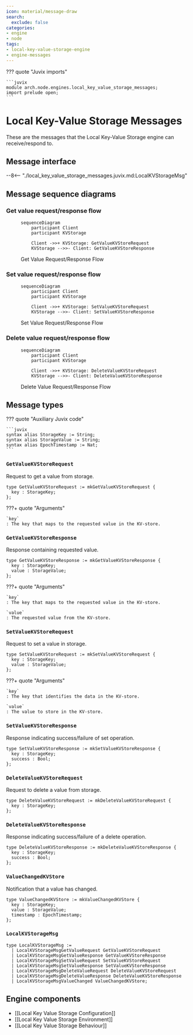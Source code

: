 ```yaml
---
icon: material/message-draw
search:
  exclude: false
categories:
- engine
- node
tags:
- local-key-value-storage-engine
- engine-messages
---
```


??? quote "Juvix imports"

    ```juvix
    module arch.node.engines.local_key_value_storage_messages;
    import prelude open;
    ```

# Local Key-Value Storage Messages

These are the messages that the Local Key-Value Storage engine can receive/respond to.

## Message interface

--8<-- "./local_key_value_storage_messages.juvix.md:LocalKVStorageMsg"

## Message sequence diagrams

### Get value request/response flow

<!-- --8<-- [start:message-sequence-diagram-get] -->
<figure markdown>

```mermaid
sequenceDiagram
    participant Client
    participant KVStorage

    Client ->>+ KVStorage: GetValueKVStoreRequest
    KVStorage -->>- Client: GetValueKVStoreResponse
```

<figcaption markdown="span">
Get Value Request/Response Flow
</figcaption>
</figure>
<!-- --8<-- [end:message-sequence-diagram-get] -->

### Set value request/response flow

<!-- --8<-- [start:message-sequence-diagram-set] -->
<figure markdown>

```mermaid
sequenceDiagram
    participant Client
    participant KVStorage

    Client ->>+ KVStorage: SetValueKVStoreRequest
    KVStorage -->>- Client: SetValueKVStoreResponse
```

<figcaption markdown="span">
Set Value Request/Response Flow
</figcaption>
</figure>
<!-- --8<-- [end:message-sequence-diagram-set] -->

### Delete value request/response flow

<!-- --8<-- [start:message-sequence-diagram-delete] -->
<figure markdown>

```mermaid
sequenceDiagram
    participant Client
    participant KVStorage

    Client ->>+ KVStorage: DeleteValueKVStoreRequest
    KVStorage -->>- Client: DeleteValueKVStoreResponse
```

<figcaption markdown="span">
Delete Value Request/Response Flow
</figcaption>
</figure>
<!-- --8<-- [end:message-sequence-diagram-delete] -->

## Message types

??? quote "Auxiliary Juvix code"

    ```juvix
    syntax alias StorageKey := String;
    syntax alias StorageValue := String;
    syntax alias EpochTimestamp := Nat;
    ```

### `GetValueKVStoreRequest`

Request to get a value from storage.

<!-- --8<-- [start:GetValueKVStoreRequest] -->
```juvix
type GetValueKVStoreRequest := mkGetValueKVStoreRequest {
  key : StorageKey;
};
```
<!-- --8<-- [end:GetValueKVStoreRequest] -->

???+ quote "Arguments"

    `key`
    : The key that maps to the requested value in the KV-store.

### `GetValueKVStoreResponse`

Response containing requested value.

<!-- --8<-- [start:GetValueKVStoreResponse] -->
```juvix
type GetValueKVStoreResponse := mkGetValueKVStoreResponse {
  key : StorageKey;
  value : StorageValue;
};
```
<!-- --8<-- [end:GetValueKVStoreResponse] -->

???+ quote "Arguments"

    `key`
    : The key that maps to the requested value in the KV-store.

    `value`
    : The requested value from the KV-store.

### `SetValueKVStoreRequest`

Request to set a value in storage.

<!-- --8<-- [start:SetValueKVStoreRequest] -->
```juvix
type SetValueKVStoreRequest := mkSetValueKVStoreRequest {
  key : StorageKey;
  value : StorageValue;
};
```
<!-- --8<-- [end:SetValueKVStoreRequest] -->

???+ quote "Arguments"

    `key`
    : The key that identifies the data in the KV-store.

    `value`
    : The value to store in the KV-store.

### `SetValueKVStoreResponse`

Response indicating success/failure of set operation.

<!-- --8<-- [start:SetValueKVStoreResponse] -->
```juvix
type SetValueKVStoreResponse := mkSetValueKVStoreResponse {
  key : StorageKey;
  success : Bool;
};
```
<!-- --8<-- [end:SetValueKVStoreResponse] -->

### `DeleteValueKVStoreRequest`

Request to delete a value from storage.

<!-- --8<-- [start:DeleteValueKVStoreRequest] -->
```juvix
type DeleteValueKVStoreRequest := mkDeleteValueKVStoreRequest {
  key : StorageKey;
};
```
<!-- --8<-- [end:DeleteValueKVStoreRequest] -->

### `DeleteValueKVStoreResponse`

Response indicating success/failure of a delete operation.

<!-- --8<-- [start:DeleteValueKVStoreResponse] -->
```juvix
type DeleteValueKVStoreResponse := mkDeleteValueKVStoreResponse {
  key : StorageKey;
  success : Bool;
};
```
<!-- --8<-- [end:DeleteValueKVStoreResponse] -->

### `ValueChangedKVStore`

Notification that a value has changed.

<!-- --8<-- [start:ValueChangedKVStore] -->
```juvix
type ValueChangedKVStore := mkValueChangedKVStore {
  key : StorageKey;
  value : StorageValue;
  timestamp : EpochTimestamp;
};
```
<!-- --8<-- [end:ValueChangedKVStore] -->

### `LocalKVStorageMsg`

<!-- --8<-- [start:LocalKVStorageMsg] -->
```juvix
type LocalKVStorageMsg :=
  | LocalKVStorageMsgGetValueRequest GetValueKVStoreRequest
  | LocalKVStorageMsgGetValueResponse GetValueKVStoreResponse
  | LocalKVStorageMsgSetValueRequest SetValueKVStoreRequest
  | LocalKVStorageMsgSetValueResponse SetValueKVStoreResponse
  | LocalKVStorageMsgDeleteValueRequest DeleteValueKVStoreRequest
  | LocalKVStorageMsgDeleteValueResponse DeleteValueKVStoreResponse
  | LocalKVStorageMsgValueChanged ValueChangedKVStore;
```
<!-- --8<-- [end:LocalKVStorageMsg] -->

## Engine components

- [[Local Key Value Storage Configuration]]
- [[Local Key Value Storage Environment]]
- [[Local Key Value Storage Behaviour]]
